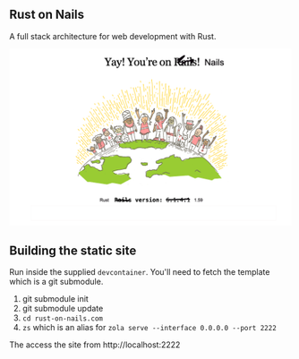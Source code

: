 ## Rust on Nails

A full stack architecture for web development with Rust.

![Rust on Nails](crates\static-website\content\docs\yay-your-on-nails.png)

## Building the static site

Run inside the supplied `devcontainer`. You'll need to fetch the template which is a git submodule.

1. git submodule init
1. git submodule update
1. `cd rust-on-nails.com`
1. `zs` which is an alias for `zola serve --interface 0.0.0.0 --port 2222`

The access the site from http://localhost:2222